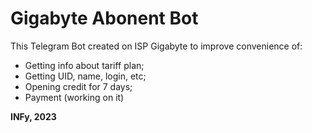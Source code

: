 # Gigabyte Abonent Bot

This Telegram Bot created on ISP Gigabyte to improve convenience of:

- Getting info about tariff plan;
- Getting UID, name, login, etc;
- Opening credit for 7 days;
- Payment (working on it)

**INFy, 2023**
